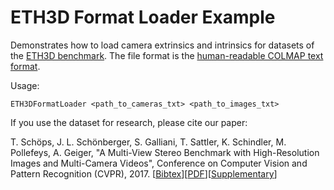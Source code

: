 # ETH3D Format Loader Example

Demonstrates how to load camera extrinsics and intrinsics for datasets of the [ETH3D benchmark](https://www.eth3d.net/).
The file format is the [human-readable COLMAP text format](http://colmap.github.io/format.html#text-format).

Usage:

```
ETH3DFormatLoader <path_to_cameras_txt> <path_to_images_txt>
```

If you use the dataset for research, please cite our paper:

T. Schöps, J. L. Schönberger, S. Galliani, T. Sattler, K. Schindler, M. Pollefeys, A. Geiger, "A Multi-View Stereo Benchmark with High-Resolution Images and Multi-Camera Videos", Conference on Computer Vision and Pattern Recognition (CVPR), 2017. \[[Bibtex](https://www.eth3d.net/data/schoeps2017cvpr.bib)\]\[[PDF](https://www.eth3d.net/data/schoeps2017cvpr.pdf)\]\[[Supplementary](https://www.eth3d.net/data/schoeps2017cvpr-supp.pdf)\]